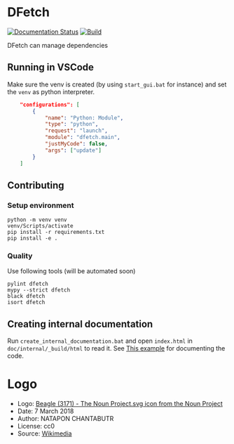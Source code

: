 # DFetch

[![Documentation Status](https://readthedocs.org/projects/dfetch/badge/?version=latest)](https://dfetch.readthedocs.io/en/latest/?badge=latest)
[![Build](https://github.com/dfetch-org/dfetch/workflows/Test/badge.svg)](https://github.com/dfetch-org/dfetch/actions)

DFetch can manage dependencies

## Running in VSCode

Make sure the venv is created (by using `start_gui.bat` for instance) and set the `venv` as python interpreter.

```json
    "configurations": [
        {
            "name": "Python: Module",
            "type": "python",
            "request": "launch",
            "module": "dfetch.main",
            "justMyCode": false,
            "args": ["update"]
        }
    ]
```

## Contributing

### Setup environment
```
python -m venv venv
venv/Scripts/activate
pip install -r requirements.txt
pip install -e .
```

### Quality
Use following tools (will be automated soon)
```
pylint dfetch
mypy --strict dfetch
black dfetch
isort dfetch
```

## Creating internal documentation

Run `create_internal_documentation.bat` and open `index.html` in `doc/internal/_build/html` to read it.
See [This example](https://pythonhosted.org/an_example_pypi_project/sphinx.html) for documenting the code.


# Logo
- Logo: [Beagle (3171) - The Noun Project.svg icon from the Noun Project](https://thenounproject.com/icon/3171)
- Date: 7 March 2018
- Author: NATAPON CHANTABUTR
- License: cc0
- Source: [Wikimedia](https://commons.wikimedia.org/wiki/File:Beagle_(3171)_-_The_Noun_Project.svg)
